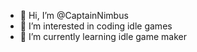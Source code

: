 - 👋 Hi, I’m @CaptainNimbus
- 👀 I’m interested in coding idle games
- 🌱 I’m currently learning idle game maker

<!---
CaptainNimbus/CaptainNimbus is a ✨ special ✨ repository because its `README.md` (this file) appears on your GitHub profile.
You can click the Preview link to take a look at your changes.
--->

